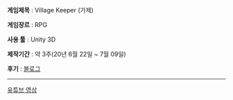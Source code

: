 
**게임제목** : Village Keeper (가제)

**게임장르** : RPG

**사용 툴**  : Unity 3D

**제작기간** : 약 3주(20년 6월 22일 ~ 7월 09일)

**후기** : [블로그](https://velog.io/@acodeam/Unity-3D-RPG-%EA%B0%9C%EC%9D%B8-%ED%8F%AC%ED%8A%B8%ED%8F%B4%EB%A6%AC%EC%98%A4-%EC%99%84%EC%84%B1)

--------

[유튜브 영상](https://www.youtube.com/watch?v=yZT-tUfHp-k)
